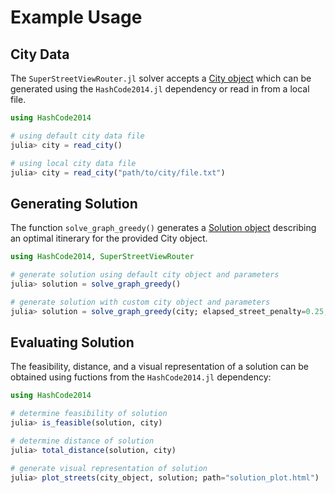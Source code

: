 # Example Usage

## City Data

The `SuperStreetViewRouter.jl` solver accepts a [City object](https://gdalle.github.io/HashCode2014.jl/dev/api/#HashCode2014.City)
which can be generated using the `HashCode2014.jl` dependency or read in from a local file. 

```julia
using HashCode2014

# using default city data file
julia> city = read_city()

# using local city data file
julia> city = read_city("path/to/city/file.txt")
```

## Generating Solution

The function `solve_graph_greedy()` generates a [Solution object](https://gdalle.github.io/HashCode2014.jl/dev/api/#HashCode2014.Solution)
describing an optimal itinerary for the provided City object.

```julia
using HashCode2014, SuperStreetViewRouter

# generate solution using default city object and parameters
julia> solution = solve_graph_greedy()

# generate solution with custom city object and parameters
julia> solution = solve_graph_greedy(city; elapsed_street_penalty=0.25, depth=6, n_steps=3)
```

## Evaluating Solution

The feasibility, distance, and a visual representation of a solution can be obtained using fuctions from the `HashCode2014.jl` dependency:

```julia
using HashCode2014

# determine feasibility of solution
julia> is_feasible(solution, city)

# determine distance of solution
julia> total_distance(solution, city)

# generate visual representation of solution
julia> plot_streets(city_object, solution; path="solution_plot.html")
```
